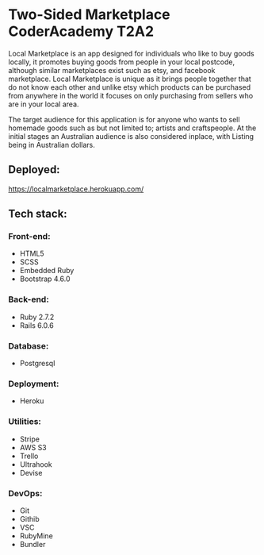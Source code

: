 # Two-Sided Marketplace CoderAcademy T2A2

Local Marketplace is an app designed for individuals who like to buy goods locally, it promotes buying goods from people in your local postcode, although similar marketplaces exist such as etsy, and facebook marketplace. Local Marketplace is unique as it brings people together that do not know each other and unlike etsy which products can be purchased from anywhere in the world it focuses on only purchasing from sellers who are in your local area.

The target audience for this application is for anyone who wants to sell homemade goods such as but not limited to; artists and craftspeople.
At the initial stages an Australian audience is also considered inplace, with Listing being in Australian dollars.

 ## Deployed:

https://localmarketplace.herokuapp.com/

## Tech stack:

### Front-end:
- HTML5
- SCSS
- Embedded Ruby
- Bootstrap 4.6.0

### Back-end:
- Ruby 2.7.2
- Rails 6.0.6

### Database:
- Postgresql

### Deployment:
- Heroku

### Utilities:
- Stripe
- AWS S3
- Trello
- Ultrahook
- Devise

### DevOps:
- Git
- Githib
- VSC
- RubyMine
- Bundler
